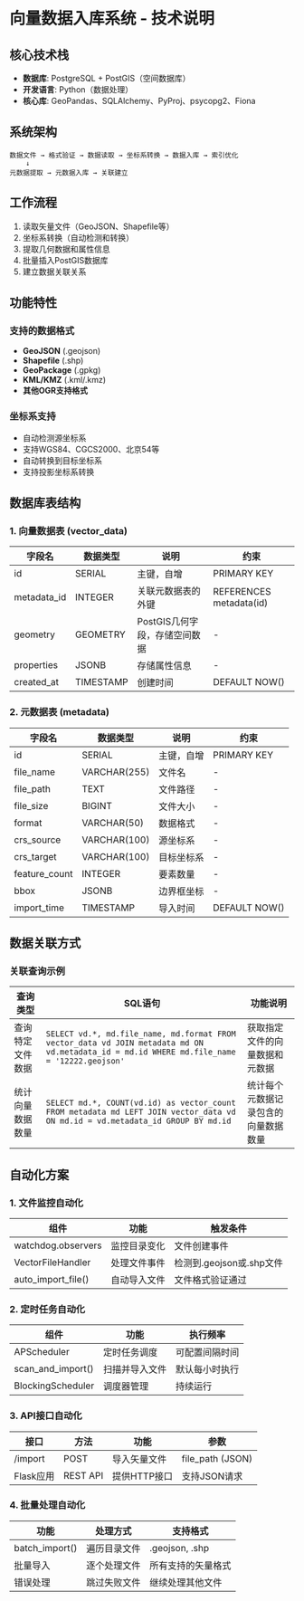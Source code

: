 # 向量数据入库系统 - 技术说明

## 核心技术栈
- **数据库**: PostgreSQL + PostGIS（空间数据库）
- **开发语言**: Python（数据处理）
- **核心库**: GeoPandas、SQLAlchemy、PyProj、psycopg2、Fiona

## 系统架构
```
数据文件 → 格式验证 → 数据读取 → 坐标系转换 → 数据入库 → 索引优化
    ↓
元数据提取 → 元数据入库 → 关联建立
```

## 工作流程
1. 读取矢量文件（GeoJSON、Shapefile等）
2. 坐标系转换（自动检测和转换）
3. 提取几何数据和属性信息
4. 批量插入PostGIS数据库
5. 建立数据关联关系

## 功能特性

### 支持的数据格式
- **GeoJSON** (.geojson)
- **Shapefile** (.shp)
- **GeoPackage** (.gpkg)
- **KML/KMZ** (.kml/.kmz)
- **其他OGR支持格式**

### 坐标系支持
- 自动检测源坐标系
- 支持WGS84、CGCS2000、北京54等
- 自动转换到目标坐标系
- 支持投影坐标系转换

## 数据库表结构

### 1. 向量数据表 (vector_data)

| 字段名 | 数据类型 | 说明 | 约束 |
|--------|----------|------|------|
| id | SERIAL | 主键，自增 | PRIMARY KEY |
| metadata_id | INTEGER | 关联元数据表的外键 | REFERENCES metadata(id) |
| geometry | GEOMETRY | PostGIS几何字段，存储空间数据 | - |
| properties | JSONB | 存储属性信息 | - |
| created_at | TIMESTAMP | 创建时间 | DEFAULT NOW() |

### 2. 元数据表 (metadata)

| 字段名 | 数据类型 | 说明 | 约束 |
|--------|----------|------|------|
| id | SERIAL | 主键，自增 | PRIMARY KEY |
| file_name | VARCHAR(255) | 文件名 | - |
| file_path | TEXT | 文件路径 | - |
| file_size | BIGINT | 文件大小 | - |
| format | VARCHAR(50) | 数据格式 | - |
| crs_source | VARCHAR(100) | 源坐标系 | - |
| crs_target | VARCHAR(100) | 目标坐标系 | - |
| feature_count | INTEGER | 要素数量 | - |
| bbox | JSONB | 边界框坐标 | - |
| import_time | TIMESTAMP | 导入时间 | DEFAULT NOW() |

## 数据关联方式

### 关联查询示例

| 查询类型 | SQL语句 | 功能说明 |
|----------|---------|----------|
| 查询特定文件数据 | `SELECT vd.*, md.file_name, md.format FROM vector_data vd JOIN metadata md ON vd.metadata_id = md.id WHERE md.file_name = '12222.geojson'` | 获取指定文件的向量数据和元数据 |
| 统计向量数据数量 | `SELECT md.*, COUNT(vd.id) as vector_count FROM metadata md LEFT JOIN vector_data vd ON md.id = vd.metadata_id GROUP BY md.id` | 统计每个元数据记录包含的向量数据数量 |

## 自动化方案

### 1. 文件监控自动化

| 组件 | 功能 | 触发条件 |
|------|------|----------|
| watchdog.observers | 监控目录变化 | 文件创建事件 |
| VectorFileHandler | 处理文件事件 | 检测到.geojson或.shp文件 |
| auto_import_file() | 自动导入文件 | 文件格式验证通过 |

### 2. 定时任务自动化

| 组件 | 功能 | 执行频率 |
|------|------|----------|
| APScheduler | 定时任务调度 | 可配置间隔时间 |
| scan_and_import() | 扫描并导入文件 | 默认每小时执行 |
| BlockingScheduler | 调度器管理 | 持续运行 |

### 3. API接口自动化

| 接口 | 方法 | 功能 | 参数 |
|------|------|------|------|
| /import | POST | 导入矢量文件 | file_path (JSON) |
| Flask应用 | REST API | 提供HTTP接口 | 支持JSON请求 |

### 4. 批量处理自动化

| 功能 | 处理方式 | 支持格式 |
|------|----------|----------|
| batch_import() | 遍历目录文件 | .geojson, .shp |
| 批量导入 | 逐个处理文件 | 所有支持的矢量格式 |
| 错误处理 | 跳过失败文件 | 继续处理其他文件 | 